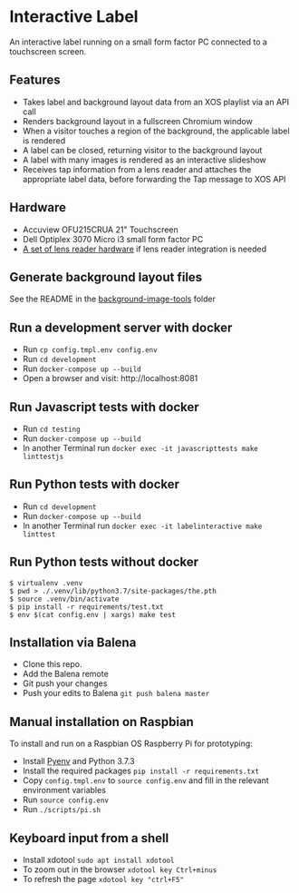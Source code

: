 Interactive Label
=================

An interactive label running on a small form factor PC connected to a touchscreen screen.

## Features

* Takes label and background layout data from an XOS playlist via an API call
* Renders background layout in a fullscreen Chromium window
* When a visitor touches a region of the background, the applicable label is rendered
* A label can be closed, returning visitor to the background layout
* A label with many images is rendered as an interactive slideshow
* Receives tap information from a lens reader and attaches the appropriate label data, before forwarding the Tap message to XOS API

## Hardware

* Accuview OFU215CRUA 21" Touchscreen
* Dell Optiplex 3070 Micro i3 small form factor PC
* [A set of lens reader hardware](https://github.com/ACMILabs/lens-reader) if lens reader integration is needed

## Generate background layout files

See the README in the [background-image-tools](background-image-tools) folder

## Run a development server with docker

* Run `cp config.tmpl.env config.env`
* Run `cd development`
* Run `docker-compose up --build`
* Open a browser and visit: http://localhost:8081

## Run Javascript tests with docker

* Run `cd testing`
* Run `docker-compose up --build`
* In another Terminal run `docker exec -it javascripttests make linttestjs`

## Run Python tests with docker

* Run `cd development`
* Run `docker-compose up --build`
* In another Terminal run `docker exec -it labelinteractive make linttest`

## Run Python tests without docker

```
$ virtualenv .venv
$ pwd > ./.venv/lib/python3.7/site-packages/the.pth
$ source .venv/bin/activate
$ pip install -r requirements/test.txt
$ env $(cat config.env | xargs) make test
```

## Installation via Balena

* Clone this repo.
* Add the Balena remote
* Git push your changes
* Push your edits to Balena `git push balena master`

## Manual installation on Raspbian

To install and run on a Raspbian OS Raspberry Pi for prototyping:

* Install [Pyenv](http://www.knight-of-pi.org/pyenv-for-python-version-management-on-raspbian-stretch/) and Python 3.7.3
* Install the required packages `pip install -r requirements.txt`
* Copy `config.tmpl.env` to `source config.env` and fill in the relevant environment variables
* Run `source config.env`
* Run `./scripts/pi.sh`

## Keyboard input from a shell

* Install xdotool `sudo apt install xdotool`
* To zoom out in the browser `xdotool key Ctrl+minus`
* To refresh the page `xdotool key "ctrl+F5"`
